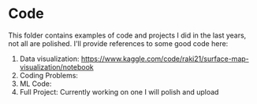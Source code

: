 # Code

This folder contains examples of code and projects I did in the last years, not all are polished.
I'll provide references to some good code here:

1. Data visualization: https://www.kaggle.com/code/raki21/surface-map-visualization/notebook
2. Coding Problems: 
3. ML Code:
4. Full Project: Currently working on one I will polish and upload

